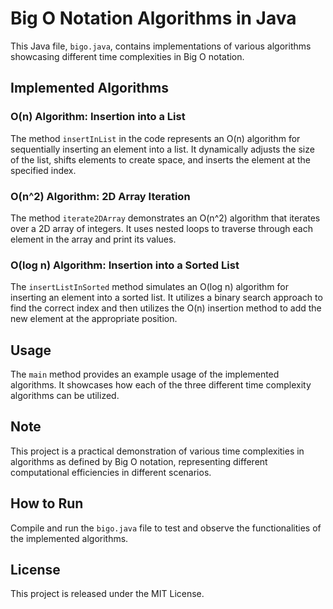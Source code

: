 # Big O Notation Algorithms in Java

This Java file, `bigo.java`, contains implementations of various algorithms showcasing different time complexities in Big O notation.

## Implemented Algorithms

### O(n) Algorithm: Insertion into a List
The method `insertInList` in the code represents an O(n) algorithm for sequentially inserting an element into a list. It dynamically adjusts the size of the list, shifts elements to create space, and inserts the element at the specified index.

### O(n^2) Algorithm: 2D Array Iteration
The method `iterate2DArray` demonstrates an O(n^2) algorithm that iterates over a 2D array of integers. It uses nested loops to traverse through each element in the array and print its values.

### O(log n) Algorithm: Insertion into a Sorted List
The `insertListInSorted` method simulates an O(log n) algorithm for inserting an element into a sorted list. It utilizes a binary search approach to find the correct index and then utilizes the O(n) insertion method to add the new element at the appropriate position.

## Usage
The `main` method provides an example usage of the implemented algorithms. It showcases how each of the three different time complexity algorithms can be utilized.

## Note
This project is a practical demonstration of various time complexities in algorithms as defined by Big O notation, representing different computational efficiencies in different scenarios.

## How to Run
Compile and run the `bigo.java` file to test and observe the functionalities of the implemented algorithms.

## License
This project is released under the MIT License.
